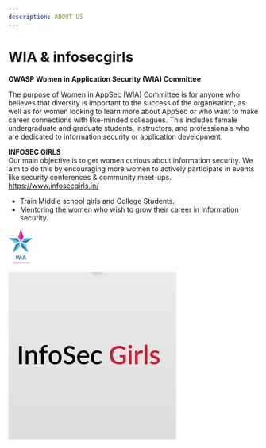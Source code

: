 ```yaml
---
description: ABOUT US
---
```


# WIA & infosecgirls

**OWASP Women in Application Security \(WIA\) Committee**

The purpose of Women in AppSec \(WIA\) Committee is for anyone who believes that diversity is important to the success of the organisation, as well as for women looking to learn more about AppSec or who want to make career connections with like-minded colleagues. This includes female undergraduate and graduate students, instructors, and professionals who are dedicated to information security or application development.

**INFOSEC GIRLS**  
Our main objective is to get women curious about information security. We aim to do this by encouraging more women to actively participate in events like security conferences & community meet-ups. https://www.infosecgirls.in/

* Train Middle school girls and College Students.
* Mentoring the women who wish to grow their career in Information security. 

![](../.gitbook/assets/owasp_wia_50.jpg)

![Infosecgirls](../.gitbook/assets/infosecgirls-logo.jpeg)

  


